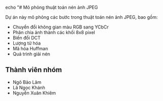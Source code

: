 echo "# Mô phỏng thuật toán nén ảnh JPEG

Dự án này mô phỏng các bước trong thuật toán nén ảnh JPEG, bao gồm:
- Chuyển đổi không gian màu RGB sang YCbCr
- Phân chia ảnh thành các khối 8x8 pixel
- Biến đổi DCT
- Lượng tử hóa 
- Mã hóa Huffman
- Quá trình giải nén

## Thành viên nhóm
- Ngô Bảo Lâm
- Lã Ngọc Khánh
- Nguyễn Xuân Khiêm